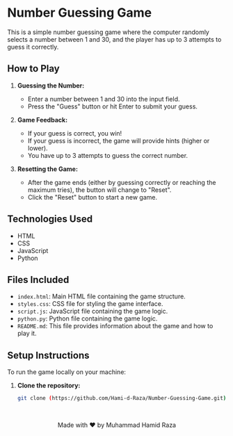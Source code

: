 # Number Guessing Game

This is a simple number guessing game where the computer randomly selects a number between 1 and 30, and the player has up to 3 attempts to guess it correctly.

## How to Play

1. **Guessing the Number:**
   - Enter a number between 1 and 30 into the input field.
   - Press the "Guess" button or hit Enter to submit your guess.

2. **Game Feedback:**
   - If your guess is correct, you win!
   - If your guess is incorrect, the game will provide hints (higher or lower).
   - You have up to 3 attempts to guess the correct number.

3. **Resetting the Game:**
   - After the game ends (either by guessing correctly or reaching the maximum tries), the button will change to "Reset".
   - Click the "Reset" button to start a new game.

## Technologies Used

- HTML
- CSS
- JavaScript
- Python

## Files Included

- `index.html`: Main HTML file containing the game structure.
- `styles.css`: CSS file for styling the game interface.
- `script.js`: JavaScript file containing the game logic.
- `python.py`: Python file containing the game logic.
- `README.md`: This file provides information about the game and how to play it.

## Setup Instructions

To run the game locally on your machine:

1. **Clone the repository:**
   ```bash
   git clone (https://github.com/Hami-d-Raza/Number-Guessing-Game.git)
<br>
<p align="center">
  Made with ❤️ by Muhammad Hamid Raza
</p>

